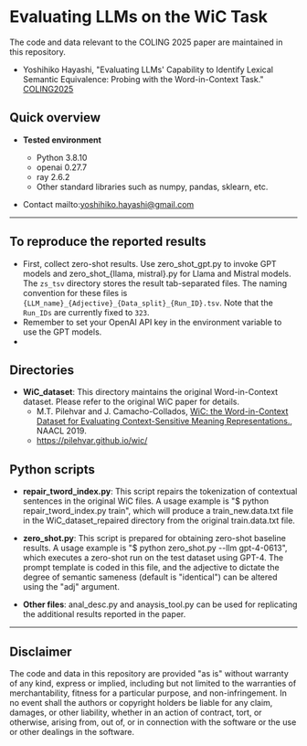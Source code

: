 # Evaluating LLMs on the WiC Task
The code and data relevant to the COLING 2025 paper are maintained in this repository.
- Yoshihiko Hayashi, "Evaluating LLMs' Capability to Identify Lexical Semantic Equivalence: Probing with the Word-in-Context Task." [COLING2025](https://coling2025.org/)

## Quick overview

* **Tested environment**
  * Python 3.8.10
  * openai 0.27.7
  * ray 2.6.2
  * Other standard libraries such as numpy, pandas, sklearn, etc.

* Contact mailto:yoshihiko.hayashi@gmail.com

***

## To reproduce the reported results ##
* First, collect zero-shot results. Use zero_shot_gpt.py to invoke GPT models and zero_shot_{llama, mistral}.py for Llama and Mistral models. The `zs_tsv` directory stores the result tab-separated files. The naming convention for these files is `{LLM_name}_{Adjective}_{Data_split}_{Run_ID}.tsv`. Note that the `Run_IDs` are currently fixed to `323`.
 * Remember to set your OpenAI API key in the environment variable to use the GPT models.
* 
## Directories
* **WiC_dataset**: This directory maintains the original Word-in-Context dataset. Please refer to the original WiC paper for details.
  * M.T. Pilehvar and J. Camacho-Collados, [WiC: the Word-in-Context Dataset for Evaluating Context-Sensitive Meaning Representations.](https://aclanthology.org/N19-1128/), NAACL 2019.
  * https://pilehvar.github.io/wic/
  
## Python scripts
* **repair_tword_index.py**: This script repairs the tokenization of contextual sentences in the original WiC files. A usage example is "$ python repair_tword_index.py train", which will produce a train_new.data.txt file in the WiC_dataset_repaired directory from the original train.data.txt file.

* **zero_shot.py**: This script is prepared for obtaining zero-shot baseline results. A usage example is "$ python zero_shot.py --llm gpt-4-0613", which executes a zero-shot run on the test dataset using GPT-4. The prompt template is coded in this file, and the adjective to dictate the degree of semantic sameness (default is "identical") can be altered using the "adj" argument.

* **Other files**: anal_desc.py and anaysis_tool.py can be used for replicating the additional results reported in the paper. 

***
## Disclaimer
The code and data in this repository are provided "as is" without warranty of any kind, express or implied, including but not limited to the warranties of merchantability, fitness for a particular purpose, and non-infringement. In no event shall the authors or copyright holders be liable for any claim, damages, or other liability, whether in an action of contract, tort, or otherwise, arising from, out of, or in connection with the software or the use or other dealings in the software.
